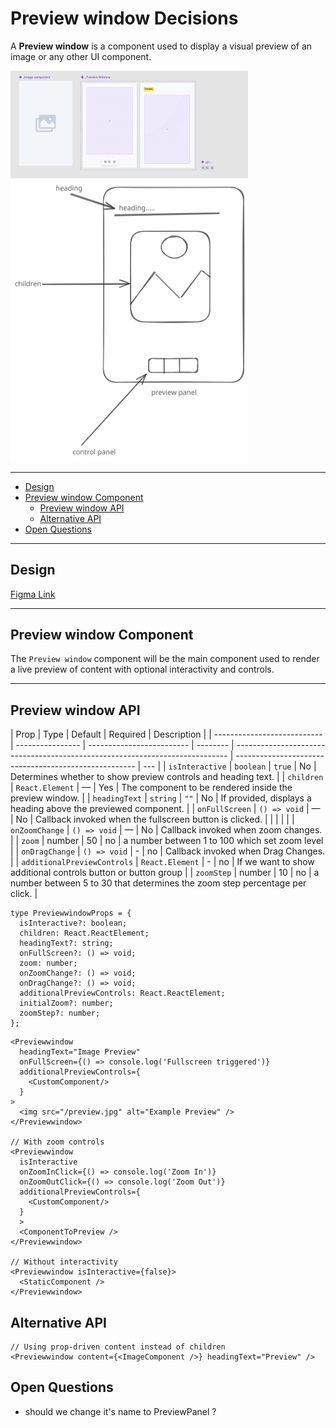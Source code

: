 # Preview window Decisions

A **Preview window** is a component used to display a visual preview of an image or any other UI component.

<img src="./preview.png" width="380" alt="preview-thumbnail" />
<img src="./breakdown.svg" width="380" alt="breakdown"/>

---

- [Design](#design)
- [Preview window Component](#previewwindow-component)
  - [Preview window API](#previewwindow-api)
  - [Alternative API](#alternative-api)
- [Open Questions](#open-questions)

---

## Design

[Figma Link](https://www.figma.com/design/jubmQL9Z8V7881ayUD95ps/Blade-DSL?node-id=103462-52670&p=f&t=qC2NU4R56lEGsGFB-0)

---

## Preview window Component

The `Preview window` component will be the main component used to render a live preview of content with optional interactivity and controls.

---

## Preview window API

| Prop                        | Type             | Default                   | Required | Description                                                                  |
| --------------------------- | ---------------- | ------------------------- | -------- | ---------------------------------------------------------------------------- | ----------------------------------------------------- | --- |
| `isInteractive`             | `boolean`        | `true`                    | No       | Determines whether to show preview controls and heading text.                |
| `children`                  | `React.Element`  | —                         | Yes      | The component to be rendered inside the preview window.                      |
| `headingText`               | `string`         | `""`                      | No       | If provided, displays a heading above the previewed component.               |
| `onFullScreen`              | `() => void`     | —                         | No       | Callback invoked when the fullscreen button is clicked.                      |
| <!--                        | `onZoomInClick`  | `({ zoomLevel }) => void` | —        | No                                                                           | Callback invoked when the zoom-in button is clicked.  | --> |
| <!--                        | `onZoomOutClick` | `({ zoomlevel }) => void` | —        | No                                                                           | Callback invoked when the zoom-out button is clicked. |
|                            | -->              |
| `onZoomChange`              | `() => void`     | —                         | No       | Callback invoked when zoom changes.                                          |
| `zoom`                      | number           | 50                        | no       | a number between 1 to 100 which set zoom level                               |
| `onDragChange`              | `() => void`     | -                         | no       | Callback invoked when Drag Changes.                                          |
| `additionalPreviewControls` | `React.Element`  | -                         | no       | If we want to show additional controls button or button group                |
| `zoomStep`                  | number           | 10                        | no       | a number between 5 to 30 that determines the zoom step percentage per click. |

```tsx
type PreviewwindowProps = {
  isInteractive?: boolean;
  children: React.ReactElement;
  headingText?: string;
  onFullScreen?: () => void;
  zoom: number;
  onZoomChange?: () => void;
  onDragChange?: () => void;
  additionalPreviewControls: React.ReactElement;
  initialZoom?: number;
  zoomStep?: number;
};
```

```tsx
<Previewwindow
  headingText="Image Preview"
  onFullScreen={() => console.log('Fullscreen triggered')}
  additionalPreviewControls={
    <CustomComponent/>
  }
>
  <img src="/preview.jpg" alt="Example Preview" />
</Previewwindow>

// With zoom controls
<Previewwindow
  isInteractive
  onZoomInClick={() => console.log('Zoom In')}
  onZoomOutClick={() => console.log('Zoom Out')}
  additionalPreviewControls={
    <CustomComponent/>
  }
  >
  <ComponentToPreview />
</Previewwindow>

// Without interactivity
<Previewwindow isInteractive={false}>
  <StaticComponent />
</Previewwindow>
```

## Alternative API

```tsx
// Using prop-driven content instead of children
<Previewwindow content={<ImageComponent />} headingText="Preview" />
```

## Open Questions

- should we change it's name to PreviewPanel ?

